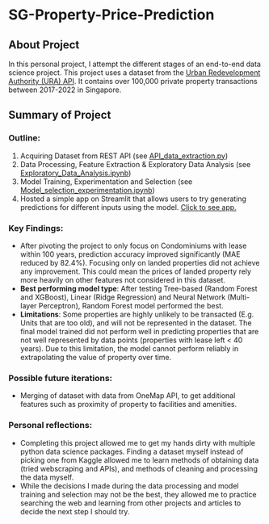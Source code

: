 # SG-Property-Price-Prediction
## About Project
In this personal project, I attempt the different stages of an end-to-end data science project. This project uses a dataset from the [Urban Redevelopment Authority (URA) API](https://www.ura.gov.sg/maps/api/#private-residential-property). It contains over 100,000 private property transactions between 2017-2022 in Singapore.

## Summary of Project 

### Outline:
1. Acquiring Dataset from REST API (see [API_data_extraction.py](https://github.com/RoydonTay/Property-Price-Prediction/blob/main/API_data_extraction.py))
2. Data Processing, Feature Extraction & Exploratory Data Analysis (see [Exploratory_Data_Analysis.ipynb](https://github.com/RoydonTay/Property-Price-Prediction/blob/main/Exploratory_Data_Analysis.ipynb))
3. Model Training, Experimentation and Selection (see [Model_selection_experimentation.ipynb](https://github.com/RoydonTay/Property-Price-Prediction/blob/main/Model_selection_experimentation.ipynb))
4. Hosted a simple app on Streamlit that allows users to try generating predictions for different inputs using the model. [Click to see app.](https://roydontay-property-price-prediction-app-fr1cq7.streamlit.app)

### Key Findings:
- After pivoting the project to only focus on Condominiums with lease within 100 years, prediction accuracy improved significantly (MAE reduced by 82.4%). Focusing only on landed properties did not achieve any improvement. This could mean the prices of landed property rely more heavily on other features not considered in this dataset.
- **Best performing model type**: After testing Tree-based (Random Forest and XGBoost), Linear (Ridge Regression) and Neural Network (Multi-layer Perceptron), Random Forest model performed the best. 
- **Limitations**: Some properties are highly unlikely to be transacted (E.g. Units that are too old), and will not be represented in the dataset. The final model trained did not perform well in predicting properties that are not well represented by data points (properties with lease left < 40 years). Due to this limitation, the model cannot perform reliably in extrapolating the value of property over time.

### Possible future iterations:
- Merging of dataset with data from OneMap API, to get additional features such as proximity of property to facilities and amenities.

### Personal reflections:
- Completing this project allowed me to get my hands dirty with multiple python data science packages. Finding a dataset myself instead of picking one from Kaggle allowed me to learn methods of obtaining data (tried webscraping and APIs), and methods of cleaning and processing the data myself. 
- While the decisions I made during the data processing and model training and selection may not be the best, they allowed me to practice searching the web and learning from other projects and articles to decide the next step I should try.
